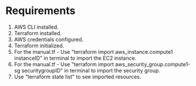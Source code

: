 # Requirements

1. AWS CLI installed.
2. Terraform installed.
3. AWS credentials configured.
4. Terraform initialized.
5. For the manual.tf - Use "terraform import aws_instance.compute1 instanceID" in terminal to import the EC2 instance. 
6. For the manual.tf - Use "terraform import aws_security_group.compute1-sg securitygroupID" in terminal to import the security group.
7. Use "terraform state list" to see imported resources.
